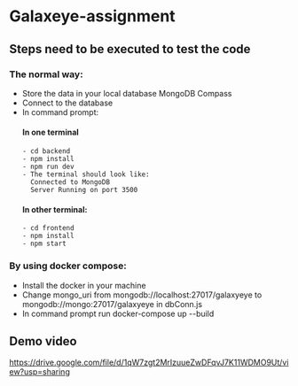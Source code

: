 # Galaxeye-assignment
## Steps need to be executed to test the code

### The normal way:
- Store the data in your local database MongoDB Compass
- Connect to the database
- In command prompt:<br/>
  #### In one terminal
      - cd backend
      - npm install
      - npm run dev
      - The terminal should look like:
        Connected to MongoDB
        Server Running on port 3500
  #### In other terminal:
      - cd frontend
      - npm install
      - npm start

### By using docker compose:
- Install the docker in your machine
- Change mongo_uri from mongodb://localhost:27017/galaxyeye to mongodb://mongo:27017/galaxyeye in dbConn.js
- In command prompt run docker-compose up --build

## Demo video
https://drive.google.com/file/d/1qW7zgt2MrIzuueZwDFqvJ7K11WDMO9Ut/view?usp=sharing
        

